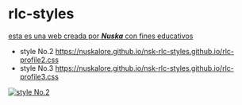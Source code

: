 # rlc-styles

[esta es una web creada por ***Nuska*** con fines educativos](https://nuskalore.github.io/nsk-rlc-styles.github.io/)

- style No.2 https://nuskalore.github.io/nsk-rlc-styles.github.io/rlc-profile2.css
- style No.3 https://nuskalore.github.io/nsk-rlc-styles.github.io/rlc-profile3.css

[![style No.2](https://www.utherverse.com/bucket/63253d27-e9ec-4df6-beb6-b6ab04ae614a "style No.2, by Nuska")](https://www.utherverse.com/bucket/63253d27-e9ec-4df6-beb6-b6ab04ae614a)
